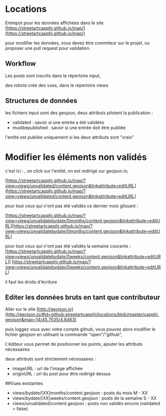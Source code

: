 # Locations
Entrepot pour les données affichées dans le site [https://streetartcapphi.github.io/map/](https://streetartcapphi.github.io/map/)

pour modifier les données, vous devez être commiteur sur le projet, ou proposer une pull request pour validation.

## Workflow

Les posts sont inscrits dans le répertoire input, 

des robots créé des vues, dans le répertoire views


## Structures de données

les fichiers input sont des geojson, 
deux attributs pilotent la publication :
- validated : savoir si une entrée a été validées
- mustbepublished : savoir si une entrée doit être publiée

l'entité est publiée uniquement si les deux attributs sont "vrais"

# Modifier les éléments non validés 


c'est ici : , on click sur l'entité, on est redirigé sur geojson.io, 

[https://streetartcapphi.github.io/map/?view=views/unvalidated/content.geojson&linkattribute=editURL](https://streetartcapphi.github.io/map/?view=views/unvalidated/content.geojson&linkattribute=editURL)

pour tout ceux qui n'ont pas été validés ce dernier mois glissant :



[https://streetartcapphi.github.io/map/?view=views/unvalidatebydate/0months/content.geojson&linkattribute=editURL](https://streetartcapphi.github.io/map/?view=views/unvalidatebydate/0months/content.geojson&linkattribute=editURL)



pour tout ceux qui n'ont pas été validés la semaine courante :
[https://streetartcapphi.github.io/map/?view=views/unvalidatebydate/0weeks/content.geojson&linkattribute=editURL](
https://streetartcapphi.github.io/map/?view=views/unvalidatebydate/0weeks/content.geojson&linkattribute=editURL)

il faut les droits d'écriture



## Editer les données bruts en tant que contributeur

Aller sur le site [http://geojson.io](http://geojson.io/#id=github:streetartcapphi/locations/blob/master/capphi.geojson&map=14/45.7535/4.8463)

puis loggez vous avec votre compte github, vous pouvez alors modifier le fichier geojson en utilisant la commande "open"/"github", 

L'éditeur vous permet de positionner les points, ajouter les attributs nécessaires

deux attributs sont strictement nécessaires : 

- imageURL : url de l'image affichée
- originURL : url du post pour être redirigé dessus

##Vues existantes

  - views/bydate/[XX]months/content.geojson  : posts du mois M - XX
  - views/bydate/[XX]weeks/content.geojson  : posts de la semaine S - XX
  - views/unvalidated/content.geojson : posts non validés encore (validated = false)  






